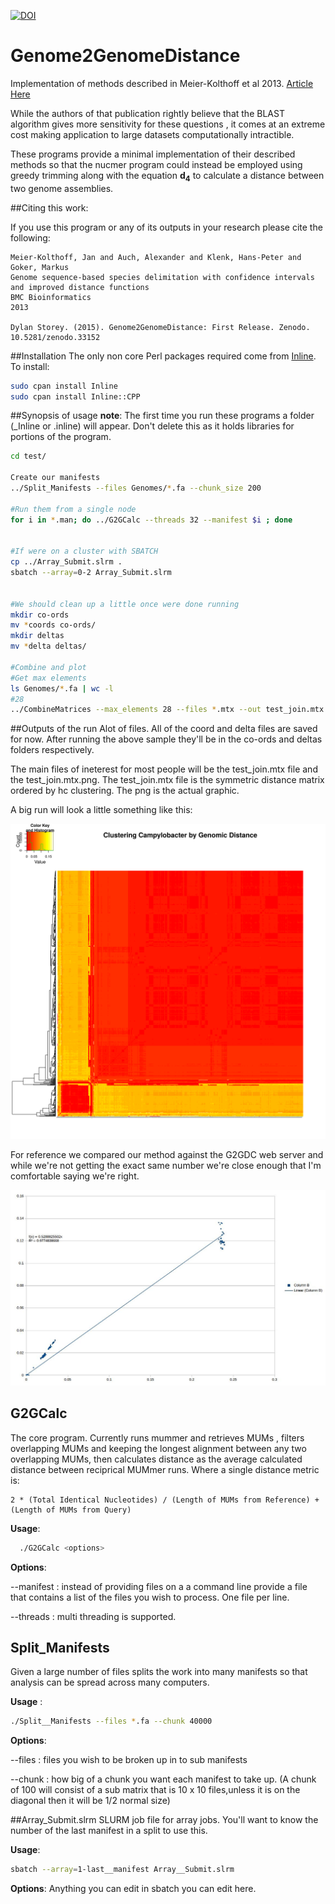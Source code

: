 [![DOI](https://zenodo.org/badge/11062/dylanstorey/Genome2GenomeDistance.svg)](https://zenodo.org/badge/latestdoi/11062/dylanstorey/Genome2GenomeDistance)

# Genome2GenomeDistance

Implementation of methods described in Meier-Kolthoff et al 2013. [Article Here](http://www.biomedcentral.com/1471-2105/14/60)

While the authors of that publication rightly believe that the BLAST algorithm gives more sensitivity for these questions , it comes at an extreme cost making application to large datasets computationally intractible. 

These programs provide a minimal implementation of their described methods so that the nucmer program could instead be employed using greedy trimming along with the equation __d<sub>4</sub>__ to calculate a distance between two genome assemblies.

##Citing this work:

If you use this program or any of its outputs in your research please cite the following:

```
Meier-Kolthoff, Jan and Auch, Alexander and Klenk, Hans-Peter and Goker, Markus
Genome sequence-based species delimitation with confidence intervals and improved distance functions
BMC Bioinformatics
2013

Dylan Storey. (2015). Genome2GenomeDistance: First Release. Zenodo. 10.5281/zenodo.33152
```
##Installation
The only non core Perl packages required come from [Inline](https://metacpan.org/pod/Inline::CPP).
To install:
```bash
sudo cpan install Inline
sudo cpan install Inline::CPP
```

##Synopsis of usage
__note__: The first time you run these programs a folder (_Inline or .inline) will appear. Don't delete this as it holds libraries for portions of the program.

```bash
cd test/

Create our manifests
../Split_Manifests --files Genomes/*.fa --chunk_size 200

#Run them from a single node 
for i in *.man; do ../G2GCalc --threads 32 --manifest $i ; done 


#If were on a cluster with SBATCH 
cp ../Array_Submit.slrm . 
sbatch --array=0-2 Array_Submit.slrm


#We should clean up a little once were done running
mkdir co-ords
mv *coords co-ords/
mkdir deltas
mv *delta deltas/

#Combine and plot 
#Get max elements 
ls Genomes/*.fa | wc -l 
#28
../CombineMatrices --max_elements 28 --files *.mtx --out test_join.mtx
```

##Outputs of the run
Alot of files. All of the coord and delta files are saved for now. After running the above sample they'll be in the co-ords and deltas folders respectively.

The main files of ineterest for most people will be the test_join.mtx file and the test_join.mtx.png. The test_join.mtx file is the symmetric distance matrix ordered by hc clustering.
The png is the actual graphic. 

A big run will look a little something like this:

![Big Heatmap](Extras/heatmap.png)

For reference we compared our method against the G2GDC web server and while we're not getting the exact same number we're close enough that I'm comfortable saying we're right.

![Comparison to G2GDC Web Server](Extras/MethodsComparisons/G2GDC_Webserver/UsVsServer.png)






## G2GCalc

The core program. Currently runs mummer and retrieves MUMs , filters overlapping MUMs and keeping the longest alignment between any two overlapping MUMs, then calculates distance as the average calculated distance between 
reciprical MUMmer runs. Where a single distance metric is:

	2 * (Total Identical Nucleotides) / (Length of MUMs from Reference) + (Length of MUMs from Query) 


__Usage__:

```bash
  ./G2GCalc <options>
```

__Options__:

--manifest : instead of providing files on a a command line provide a file that contains a list of the files you wish to process. One file per line.

--threads : multi threading is supported. 

  
## Split_Manifests

Given a large number of files splits the work into many manifests so that analysis can be spread across many computers. 

__Usage__ : 

```bash
./Split__Manifests --files *.fa --chunk 40000
```
__Options__: 

--files : files you wish to be broken up in to sub manifests

--chunk : how big of a chunk you want each manifest to take up. (A chunk of 100 will consist of a sub matrix that is 10 x 10 files,unless it is on the diagonal then it will be 1/2 normal size)


##Array_Submit.slrm
SLURM job file for array jobs. You'll want to know the number of the last manifest in a split to use this.

__Usage__:
```bash
sbatch --array=1-last__manifest Array__Submit.slrm
```

__Options__:
	Anything you can edit in sbatch you can edit here. 


  


